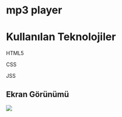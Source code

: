<h1> mp3 player </h1>

<h1> Kullanılan Teknolojiler </h1>

HTML5

CSS

JSS

<h2> Ekran Görünümü</h2>

![](screen.gif)
